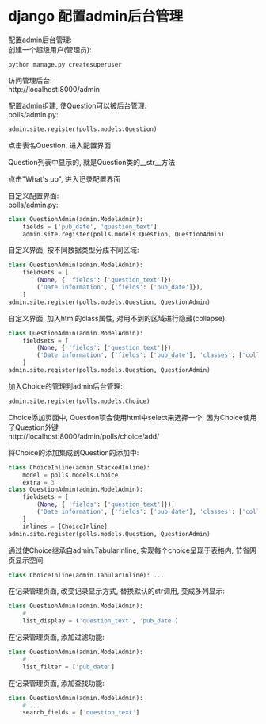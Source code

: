 # django 配置admin后台管理

配置admin后台管理:  
创建一个超级用户(管理员):
```shell
python manage.py createsuperuser
```

访问管理后台:  
http://localhost:8000/admin

配置admin组建, 使Question可以被后台管理:  
polls/admin.py:
```Python
admin.site.register(polls.models.Question)
```

点击表名Question, 进入配置界面

Question列表中显示的, 就是Question类的__str__方法

点击"What's up", 进入记录配置界面

自定义配置界面:   
polls/admin.py:
```Python
class QuestionAdmin(admin.ModelAdmin):
    fields = ['pub_date', 'question_text']
    admin.site.register(polls.models.Question, QuestionAdmin)
```

自定义界面, 按不同数据类型分成不同区域:
```Python
class QuestionAdmin(admin.ModelAdmin):
    fieldsets = [
        (None, { 'fields': ['question_text']}),
        ('Date information', {'fields': ['pub_date']}),
    ]
admin.site.register(polls.models.Question, QuestionAdmin)
```

自定义界面, 加入html的class属性, 对用不到的区域进行隐藏(collapse):
```Python
class QuestionAdmin(admin.ModelAdmin):
    fieldsets = [
        (None, { 'fields': ['question_text']}),
        ('Date information', {'fields': ['pub_date'], 'classes': ['collapse']}),
    ]
admin.site.register(polls.models.Question, QuestionAdmin)
```

加入Choice的管理到admin后台管理:
```Python
admin.site.register(polls.models.Choice)
```

Choice添加页面中, Question项会使用html中select来选择一个, 因为Choice使用了Question外键  
http://localhost:8000/admin/polls/choice/add/

将Choice的添加集成到Question的添加中:
```Python
class ChoiceInline(admin.StackedInline):
    model = polls.models.Choice
    extra = 3
class QuestionAdmin(admin.ModelAdmin):
    fieldsets = [
        (None, { 'fields': ['question_text']}),
        ('Date information', {'fields': ['pub_date'], 'classes': ['collapse']}),
    ]
    inlines = [ChoiceInline]
admin.site.register(polls.models.Question, QuestionAdmin)
```

通过使Choice继承自admin.TabularInline, 实现每个choice呈现于表格内, 节省网页显示空间:
```Python
class ChoiceInline(admin.TabularInline): ...
```

在记录管理页面, 改变记录显示方式,  替换默认的str调用, 变成多列显示:
```Python
class QuestionAdmin(admin.ModelAdmin):
    # ...
    list_display = ('question_text', 'pub_date')
```

在记录管理页面, 添加过滤功能:
```Python
class QuestionAdmin(admin.ModelAdmin):
    # ...
    list_filter = ['pub_date']
```

在记录管理页面, 添加查找功能:
```Python
class QuestionAdmin(admin.ModelAdmin):
    # ...
    search_fields = ['question_text']
```

